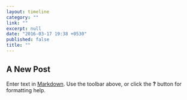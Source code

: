 ```yaml
---
layout: timeline
category: ""
link: ""
excerpt: null
date: "2016-03-17 19:38 +0530"
published: false
title: ""
---
```


## A New Post

Enter text in [Markdown](http://daringfireball.net/projects/markdown/). Use the toolbar above, or click the **?** button for formatting help.
